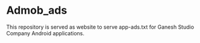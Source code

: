 # Admob_ads
This repository is served as website to serve app-ads.txt for Ganesh Studio Company Android applications.
